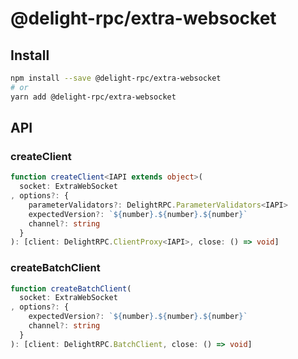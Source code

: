 # @delight-rpc/extra-websocket
## Install
```sh
npm install --save @delight-rpc/extra-websocket
# or
yarn add @delight-rpc/extra-websocket
```

## API
### createClient
```ts
function createClient<IAPI extends object>(
  socket: ExtraWebSocket
, options?: {
    parameterValidators?: DelightRPC.ParameterValidators<IAPI>
    expectedVersion?: `${number}.${number}.${number}`
    channel?: string
  }
): [client: DelightRPC.ClientProxy<IAPI>, close: () => void]
```

### createBatchClient
```ts
function createBatchClient(
  socket: ExtraWebSocket
, options?: {
    expectedVersion?: `${number}.${number}.${number}`
    channel?: string
  }
): [client: DelightRPC.BatchClient, close: () => void]
```
